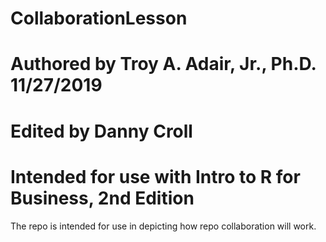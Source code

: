 # CollaborationLesson
# Authored by Troy A. Adair, Jr., Ph.D. 11/27/2019
# Edited by Danny Croll
# Intended for use with Intro to R for Business, 2nd Edition

The repo is intended for use in depicting how repo collaboration will work.
